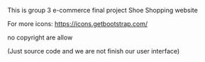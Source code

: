 This is group 3 e-commerce final project
Shoe Shopping website

For more icons: https://icons.getbootstrap.com/

no copyright are allow

(Just source code and we are not finish our user interface)
